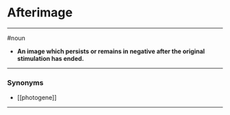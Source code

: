 # Afterimage
---
#noun
- **An image which persists or remains in negative after the original stimulation has ended.**
---
### Synonyms
- [[photogene]]
---
